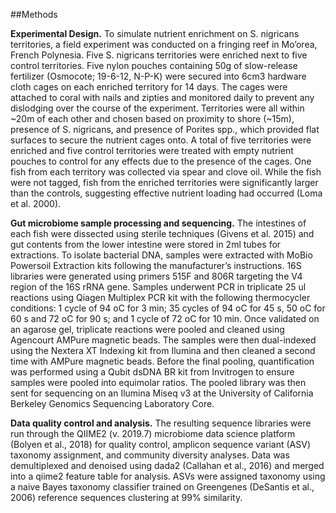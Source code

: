 ##Methods

__Experimental Design.__ To simulate nutrient enrichment on S. nigricans territories, a field experiment was conducted on a fringing reef in Mo’orea, French Polynesia. Five S. nigricans territories were enriched next to five control territories.  Five nylon pouches containing 50g of slow-release fertilizer (Osmocote; 19-6-12, N-P-K) were secured into 6cm3  hardware cloth cages on each enriched territory for 14 days. The cages were attached to coral with nails and zipties and monitored daily to prevent any dislodging over the course of the experiment. Territories were all within ~20m of each other and chosen based on proximity to shore (~15m), presence of S. nigricans, and presence of Porites spp., which provided flat surfaces to secure the nutrient cages onto. A total of five territories were enriched and five control territories were treated with empty nutrient pouches to control for any effects due to the presence of the cages. One fish from each territory was collected via spear and clove oil. While the fish were not tagged, fish from the enriched territories were significantly larger than the controls, suggesting effective nutrient loading had occurred (Loma et al. 2000). 

__Gut microbiome sample processing and sequencing.__ The intestines of each fish were dissected using sterile techniques (Givens et al. 2015) and gut contents from the lower intestine were stored in 2ml tubes for extractions. To isolate bacterial DNA, samples were extracted with MoBio Powersoil Extraction kits following the manufacturer’s instructions. 16S libraries were generated using primers 515F and 806R targeting the V4 region of the 16S rRNA gene. Samples underwent PCR in  triplicate 25 ul reactions using Qiagen Multiplex PCR kit with the following thermocycler conditions: 1 cycle of 94 oC for 3 min; 35 cycles of 94 oC for 45 s, 50 oC for 60 s and 72 oC for 90 s; and 1 cycle of 72 oC for 10 min. Once validated on an agarose gel, triplicate reactions were pooled and cleaned using Agencourt AMPure magnetic beads. The samples were then dual-indexed using the Nextera XT Indexing kit from Ilumina and then cleaned a second time with AMPure magnetic beads. Before the final pooling, quantification was performed using a Qubit dsDNA BR kit from Invitrogen to ensure samples were pooled into equimolar ratios. The pooled library was then sent for sequencing on an Ilumina Miseq v3 at the University of California Berkeley Genomics Sequencing Laboratory Core. 

__Data quality control and analysis.__ The resulting sequence libraries were run through the QIIME2 (v. 2019.7) microbiome data science platform (Bolyen et al., 2018) for quality control, amplicon sequence variant (ASV) taxonomy assignment, and community diversity analyses. Data was demultiplexed and denoised using dada2 (Callahan et al., 2016) and merged into a qiime2 feature table for analysis. ASVs were assigned taxonomy using a naive Bayes taxonomy classifier trained on Greengenes (DeSantis et al., 2006) reference sequences clustering at 99% similarity.




